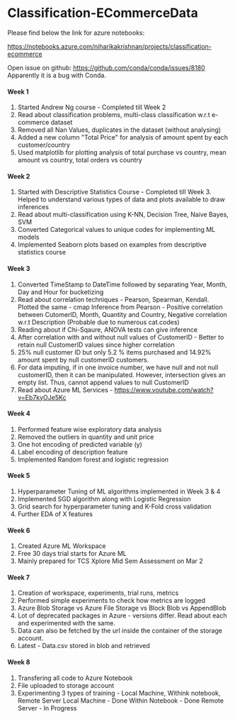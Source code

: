 # Classification-ECommerceData

Please find below the link for azure notebooks:

https://notebooks.azure.com/niharikakrishnan/projects/classification-ecommerce

Open issue on github: https://github.com/conda/conda/issues/8180
Apparently it is a bug with Conda.


#### Week 1
1. Started Andrew Ng course - Completed till Week 2
2. Read about classification problems, multi-class classification w.r.t e-commerce dataset
3. Removed all Nan Values, duplicates in the dataset (without analysing)
4. Added a new column "Total Price" for analysis of amount spent by each customer/country
5. Used matplotlib for plotting analysis of total purchase vs country, mean amount vs country, total orders vs country 

#### Week 2
1. Started with Descriptive Statistics Course - Completed till Week 3. Helped to understand various types of data and plots available to draw inferences
2. Read about multi-classification using K-NN, Decision Tree, Naive Bayes, SVM
3. Converted Categorical values to unique codes for implementing ML models
4. Implemented Seaborn plots based on examples from descriptive statistics course

#### Week 3
1. Converted TimeStamp to DateTime followed by separating Year, Month, Day and Hour for bucketizing
2. Read about correlation techniques - Pearson, Spearman, Kendall. Plotted the same - cmap
Inference from Pearson - Positive correlation between CutomerID, Month, Quantity and Country, Negative correlation w.r.t Description (Probable due to numerous cat.codes) 
3. Reading about if Chi-Sqaure, ANOVA tests can give inference
4. After correlation with and without null values of CustomerID - Better to retain null CustomerID values since higher correlation
5. 25% null customer ID but only 5.2 % items purchased and 14.92% amount spent by null customerID customers.
6. For data imputing, if in one invoice number, we have null and not null customerID, then it can be manipulated. However, intersection gives an empty list. Thus, cannot append values to null CustomerID
7. Read about Azure ML Services - https://www.youtube.com/watch?v=Eb7kyOJe5Kc

#### Week 4
1. Performed feature wise exploratory data analysis
2. Removed the outliers in quantity and unit price
3. One hot encoding of predicted variable (y)
4. Label encoding of description feature
5. Implemented Random forest and logistic regression

#### Week 5
1. Hyperparameter Tuning of ML algorithms implemented in Week 3 & 4
2. Implemented SGD algorithm along with Logistic Regression
3. Grid search for hyperparameter tuning and K-Fold cross validation
4. Further EDA of X features

#### Week 6
1. Created Azure ML Workspace
2. Free 30 days trial starts for Azure ML
3. Mainly prepared for TCS Xplore Mid Sem Assessment on Mar 2

#### Week 7
1. Creation of workspace, experiments, trial runs, metrics
2. Performed simple experiments to check how metrics are logged
3. Azure Blob Storage vs Azure File Storage vs Block Blob vs AppendBlob
4. Lot of deprecated packages in Azure - versions differ. Read about each and experimented with the same. 
5. Data can also be fetched by the url inside the container of the storage account. 
6. Latest - Data.csv stored in blob and retrieved

#### Week 8
1. Transfering all code to Azure Notebook
2. File uploaded to storage account
3. Experimenting 3 types of training - Local Machine, Withink notebook, Remote Server
Local Machine - Done
Within Notebook - Done
Remote Server - In Progress
